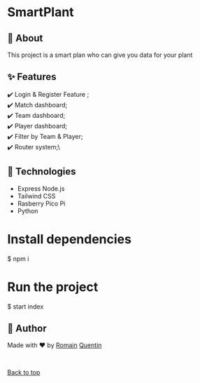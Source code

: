 # SmartPlant

## :dart: About ##

This project is a smart plan who can give you data for your plant


## :sparkles: Features ##

:heavy_check_mark: Login & Register Feature ;\
:heavy_check_mark: Match dashboard;\
:heavy_check_mark: Team dashboard;\
:heavy_check_mark: Player dashboard;\
:heavy_check_mark: Filter by Team & Player;\
:heavy_check_mark: Router system;\
## :rocket: Technologies ##
 - Express Node.js
 - Tailwind CSS 
 - Rasberry Pico Pi 
 - Python  

# Install dependencies
$ npm i 

# Run the project
$ start index

## :memo: Author ##
Made with :heart: by 
<a href="https://github.com/romainmltr" target="_blank">Romain</a>
<a href="https://github.com/QuentinDrouet" target="_blank">Quentin</a>

&#xa0;

<a href="#top">Back to top</a>
